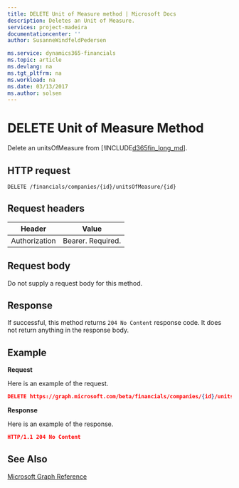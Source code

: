```yaml
---
title: DELETE Unit of Measure method | Microsoft Docs
description: Deletes an Unit of Measure.
services: project-madeira
documentationcenter: ''
author: SusanneWindfeldPedersen

ms.service: dynamics365-financials
ms.topic: article
ms.devlang: na
ms.tgt_pltfrm: na
ms.workload: na
ms.date: 03/13/2017
ms.author: solsen
---
```


# DELETE Unit of Measure Method
Delete an unitsOfMeasure from [!INCLUDE[d365fin_long_md](../dynamics-nav/includes/d365fin_long_md.md)].

## HTTP request
```
DELETE /financials/companies/{id}/unitsOfMeasure/{id}
```

## Request headers
|Header|Value|
|------|-----|
|Authorization  |Bearer. Required. |

## Request body
Do not supply a request body for this method.

## Response
If successful, this method returns ```204 No Content``` response code. It does not return anything in the response body.

## Example

**Request**

Here is an example of the request.

```json
DELETE https://graph.microsoft.com/beta/financials/companies/{id}/unitsOfMeasure/{id}
```

**Response** 

Here is an example of the response. 

```json
HTTP/1.1 204 No Content
```

## See Also
[Microsoft Graph Reference](graph-reference.md)  